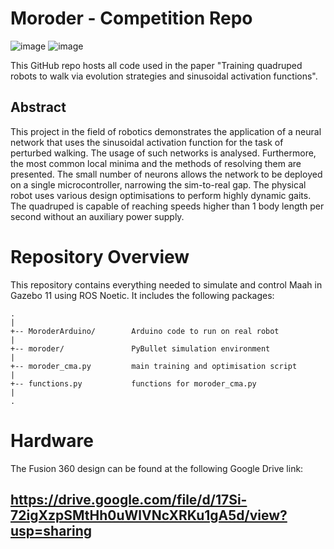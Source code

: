 # Moroder - Competition Repo

![image](https://drive.google.com/uc?export=view&id=1PXABBPiZ2fx9QobGOUr3dF77Z0-b3ug_)
![image](https://drive.google.com/uc?export=view&id=1913oZeBZPBNiUuk8gu3ZSbLBA2l_VQtG)

This GitHub repo hosts all code used in the paper "Training quadruped robots to walk via evolution strategies and sinusoidal activation functions".
## Abstract
This project in the field of robotics demonstrates the application of a neural network that uses the sinusoidal activation function for the task of perturbed walking. The usage of such networks is analysed. Furthermore, the most common local minima and the methods of resolving them are presented. The small number of neurons allows the network to be deployed on a single microcontroller, narrowing the sim-to-real gap. The physical robot uses various design optimisations to perform highly dynamic gaits. The quadruped is capable of reaching speeds higher than 1 body length per second without an auxiliary power supply.
# Repository Overview
This repository contains everything needed to simulate and control Maah in Gazebo 11 using ROS Noetic. It includes the following packages:
```
.
|
+-- MoroderArduino/        Arduino code to run on real robot
|
+-- moroder/               PyBullet simulation environment
|
+-- moroder_cma.py         main training and optimisation script
|
+-- functions.py           functions for moroder_cma.py
|
.
```
# Hardware
The Fusion 360 design can be found at the following Google Drive link:

## https://drive.google.com/file/d/17Si-72igXzpSMtHh0uWlVNcXRKu1gA5d/view?usp=sharing
